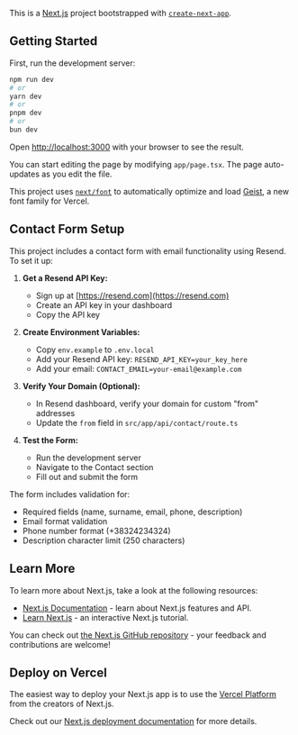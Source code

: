 This is a [Next.js](https://nextjs.org) project bootstrapped with [`create-next-app`](https://nextjs.org/docs/app/api-reference/cli/create-next-app).

## Getting Started

First, run the development server:

```bash
npm run dev
# or
yarn dev
# or
pnpm dev
# or
bun dev
```

Open [http://localhost:3000](http://localhost:3000) with your browser to see the result.

You can start editing the page by modifying `app/page.tsx`. The page auto-updates as you edit the file.

This project uses [`next/font`](https://nextjs.org/docs/app/building-your-application/optimizing/fonts) to automatically optimize and load [Geist](https://vercel.com/font), a new font family for Vercel.

## Contact Form Setup

This project includes a contact form with email functionality using Resend. To set it up:

1. **Get a Resend API Key:**
   - Sign up at [https://resend.com](https://resend.com)
   - Create an API key in your dashboard
   - Copy the API key

2. **Create Environment Variables:**
   - Copy `env.example` to `.env.local`
   - Add your Resend API key: `RESEND_API_KEY=your_key_here`
   - Add your email: `CONTACT_EMAIL=your-email@example.com`

3. **Verify Your Domain (Optional):**
   - In Resend dashboard, verify your domain for custom "from" addresses
   - Update the `from` field in `src/app/api/contact/route.ts`

4. **Test the Form:**
   - Run the development server
   - Navigate to the Contact section
   - Fill out and submit the form

The form includes validation for:
- Required fields (name, surname, email, phone, description)
- Email format validation
- Phone number format (+38324234324)
- Description character limit (250 characters)

## Learn More

To learn more about Next.js, take a look at the following resources:

- [Next.js Documentation](https://nextjs.org/docs) - learn about Next.js features and API.
- [Learn Next.js](https://nextjs.org/learn) - an interactive Next.js tutorial.

You can check out [the Next.js GitHub repository](https://github.com/vercel/next.js) - your feedback and contributions are welcome!

## Deploy on Vercel

The easiest way to deploy your Next.js app is to use the [Vercel Platform](https://vercel.com/new?utm_medium=default-template&filter=next.js&utm_source=create-next-app&utm_campaign=create-next-app-readme) from the creators of Next.js.

Check out our [Next.js deployment documentation](https://nextjs.org/docs/app/building-your-application/deploying) for more details.
